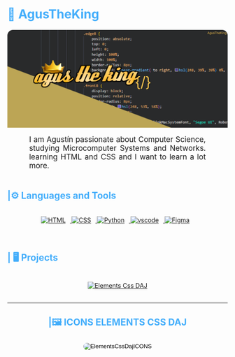 
<h1 style="color: #44AEFB;"> 👑 AgusTheKing </h1>

![github_cover_banner](https://raw.githubusercontent.com/AgusTheKing/icons/main/imagaguse1.png)

<p align:"center" style="text-align: justify; margin: 0 50px; font-size: 17px; border-radius:15px;" >
    I am Agustín passionate about Computer Science, studying Microcomputer Systems and Networks. 
    learning HTML and CSS and I want to learn a lot more.
<br>
</p>    
<br>
<!-- Languages and Tools -->

<h2 style="color: #44AEFB"> |⚙️ Languages and Tools</h2>
<br>   
<div align="center">
  <a href="https://developer.mozilla.org/en-US/docs/Web/HTML" target="_blank" rel="noreferrer">
      <img  alt="HTML" height="50px" style="padding-right:10px;" src="https://cdn.jsdelivr.net/gh/devicons/devicon/icons/html5/html5-original.svg"/>
  </a>
  <a href="https://developer.mozilla.org/en-US/docs/Web/CSS" target="_blank" rel="noreferrer">
      <img  alt="CSS" height="50px" style="padding-right:10px;" src="https://cdn.jsdelivr.net/gh/devicons/devicon/icons/css3/css3-original.svg"/>
  </a>
  <a href="https://www.python.org/" target="_blank" rel="noreferrer">
      <img  alt="Python" height="50px" style="padding-right:10px;" src="https://cdn.jsdelivr.net/gh/devicons/devicon/icons/python/python-original.svg"/>
  </a>
  <a href="https://code.visualstudio.com/" target="_blank" rel="noreferrer">
      <img  alt="vscode" height="50px" style="padding-right:10px;"src="https://cdn.jsdelivr.net/gh/devicons/devicon/icons/vscode/vscode-original.svg"/>
  </a>
  <a href="https://www.figma.com/" target="_blank" rel="noreferrer">
      <img  alt="Figma" height="50px" style="padding-right:10px;" src="https://cdn.jsdelivr.net/gh/devicons/devicon/icons/figma/figma-original.svg"/> 
  </a>
</div>
<br>
<br>

<!-- Latest YouTube Videos -->

<h2 style="color: #44AEFB"> | 🖥️ Projects</h2>
<br />

<!-- Resource/Reference: https://github.com/DenverCoder1/github-readme-youtube-cards -->
<div class="youtube videos cards" align="center">
 <div class="social-icons-container">
                    <a href="https://agustheking.github.io" style="border-radius:20px;" class="social-icon" target="_blank"><img src="https://i.imgur.com/Qm4F8Dw.png" alt="Elements Css DAJ"></a>
                    <br>
                   
<br>
<!-- End Youtube Buttons -->

---
<!-- Begin Footer -->
<!-- Icons Resources -->
<!-- https://devicon.dev/ -->
<h2 style="color: #44AEFB"> |🖼️ ICONS ELEMENTS CSS DAJ</h2>
<div class="social-icons-container">
      <a href="https://github.com/AgusTheKing/icons">
    <button class="social-icon" onclick="window.open('https://github.com/AgusTheKing/icons', '_blank')" style="
        display: inline-block;
        margin: 10px;
        transition: transform 0.3s ease-in-out;
        border: none;
        background-color: white;
        cursor: pointer;
        padding: 0;
    ">
        <img src="https://media.discordapp.net/attachments/1198766161467281529/1210269409516593206/image.png?ex=65e9f238&is=65d77d38&hm=daf9a2ba654781f6c8443a4303137ee21713f8405e0171f145076a37c5d95466&=&format=webp&quality=lossless&width=1376&height=671" alt="ElementsCssDajICONS" style="
            width: 1900px;
            border-radius: 20px;
        ">
    </button>
    </a>
</div>


<!-- End Footer -->
